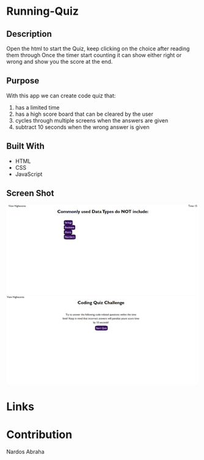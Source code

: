 # Running-Quiz

## Description
Open the html to start the Quiz, keep clicking on the choice after reading them through 
Once the timer start counting it can show either right or wrong and show you the score at the end.


## Purpose

With this app we can create code quiz that:
1. has a limited time
2. has a high score board that can be cleared by the user 
3. cycles through multiple screens when the answers are given
4. subtract 10 seconds when the wrong answer is given

## Built With

* HTML
* CSS
* JavaScript

## Screen Shot

![Screenshot](./Screenshot%202.png)
![Screenshot](./Screenshot.png)

# Links

# Contribution

Nardos Abraha

